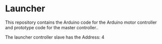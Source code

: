 # Launcher
This repository contains the Arduino code for the Arduino motor controller and prototype code for the master controller.. 

The launcher controller slave has the Address: 4